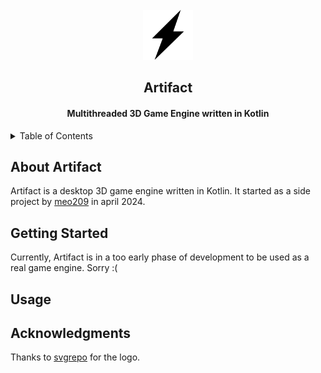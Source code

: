 <br>
<div align="center">
    <a href="https://github.com/meo209/Artifact">
        <img src="docs/artifact.svg" alt="Logo" width="80" height="80">
    </a>
    <h2>Artifact</h2>
    <h4>Multithreaded 3D Game Engine written in Kotlin</h4>
</div>

<details>
    <summary>Table of Contents</summary>
     <ol>
     <li>
          <a href="#about-artifact">About Artifact</a>
     </li>
     <li>
          <a href="#getting-started">Getting Started</a>
     </li>
     <li>
          <a href="#usage">Usage</a>
      </li>
     <li>
          <a href="#acknowledgments">Acknowledgments</a>
      </li>
     </ol>
</details>

## About Artifact
Artifact is a desktop 3D game engine written in Kotlin.
It started as a side project by [meo209](https://github.com/meo209) in april 2024.

## Getting Started
Currently, Artifact is in a too early phase of development to be used as a real game engine.
Sorry :(

## Usage


## Acknowledgments
Thanks to [svgrepo](https://www.svgrepo.com/svg/113419/lightning) for the logo.

